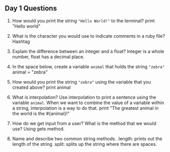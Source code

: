 ## Day 1 Questions

1. How would you print the string `"Hello World!"` to the terminal?
print "Hello world"
1. What is the character you would use to indicate comments in a ruby file?
 Hashtag
1. Explain the difference between an integer and a float?
Integer is a whole number, float has a decimal place.
1. In the space below, create a variable `animal` that holds the string `"zebra"`
animal = "zebra"
1. How would you print the string `"zebra"` using the variable that you created above?
print animal
1. What is interpolation? Use interpolation to print a sentence using the variable `animal`.
When we want to combine the value of a variable within a string, interpolation is a way to do that.
print "The greatest animal in the world is the #{animal}!"

1. How do we get input from a user? What is the method that we would use?
Using gets method.
1. Name and describe two common string methods.
.length: prints out the length of the string
.split: splits up the string where there are spaces.

